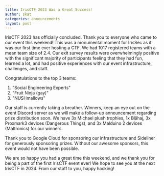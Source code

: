 ```yaml
---
title: IrisCTF 2023 Was a Great Success!
author: skat
categories: announcements
layout: post
---
```


IrisCTF 2023 has officially concluded. Thank you to everyone who came to our event this weekend! This was a monumental moment for IrisSec as it was our first time ever hosting a CTF. We had 1017 registered teams with a mean team size of 2.4. Our exit survey results were overwhelmingly positive with the significant majority of participants feeling that they had fun, learned a lot, and had positive experiences with our event infrastructure, challenges, and staff.

Congratulations to the top 3 teams:
1. "Social Engineering Experts"
2. "Fruit Ninja (gay)"
3. "NUSHmallows"

Our staff is currently taking a breather. Winners, keep an eye out on the event Discord server as we will make a follow-up announcement regarding prize distribution soon. We have 3x Michael plush trophies, 1x Blåhaj, 3x Proxmark3 devices (Dangerous Things), and 3x Malduino 2 devices (Maltronics) for our winners.

Thank you to Google Cloud for sponsoring our infrastructure and Sideliner for generously sponsoring prizes. Without our awesome sponsors, this event would not have been possible.

We are so happy you had a great time this weekend, and we thank you for being a part of the first IrisCTF event ever! We hope to see you at the next IrisCTF in 2024. From our staff to you, happy hacking!
